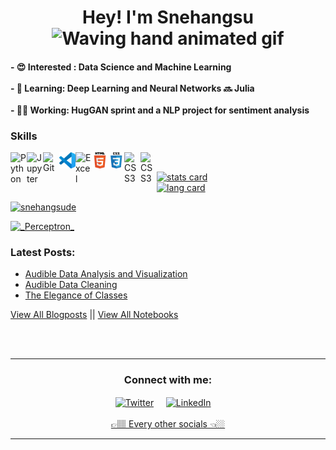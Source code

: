 
<!---
snehangsude/snehangsude is a ✨ special ✨ repository because its `README.md` (this file) appears on your GitHub profile.
You can click the Preview link to take a look at your changes.
--->
<h1 align="center">Hey! I'm Snehangsu <img src="https://raw.githubusercontent.com/nixin72/nixin72/master/wave.gif" 
         alt="Waving hand animated gif"
         height="40"
         width="40"/></h1>


<div align='lef'>
<h4>
  - 😍 Interested : Data Science and Machine Learning<br><br>
  - 🌱 Learning: Deep Learning and Neural Networks 🔜 Julia<br><br>
  - 💪🏼 Working: HugGAN sprint and a NLP project for sentiment analysis
</h4>
</div>

### Skills
<img align="left" alt="Python" width="26px" src="https://upload.wikimedia.org/wikipedia/commons/thumb/c/c3/Python-logo-notext.svg/1200px-Python-logo-notext.svg.png" />
<img align="left" alt="Jupyter" width="26px" src="https://upload.wikimedia.org/wikipedia/commons/3/38/Jupyter_logo.svg"/>
<img align="left" alt="Git" width="26px" src="https://upload.wikimedia.org/wikipedia/commons/3/3f/Git_icon.svg"/>
<img align="left" alt="Visual Studio Code" width="26px" src="https://raw.githubusercontent.com/github/explore/80688e429a7d4ef2fca1e82350fe8e3517d3494d/topics/visual-studio-code/visual-studio-code.png" />
<img align="left" alt="Excel" width="26px" src="https://upload.wikimedia.org/wikipedia/commons/3/34/Microsoft_Office_Excel_%282019%E2%80%93present%29.svg" />
<img align="left" alt="HTML5" width="26px" src="https://raw.githubusercontent.com/github/explore/80688e429a7d4ef2fca1e82350fe8e3517d3494d/topics/html/html.png" />
<img align="left" alt="CSS3" width="26px" src="https://raw.githubusercontent.com/github/explore/80688e429a7d4ef2fca1e82350fe8e3517d3494d/topics/css/css.png" />
<img align="left" alt="CSS3" width="26px" src="https://upload.wikimedia.org/wikipedia/commons/d/d5/Tailwind_CSS_Logo.svg" />
<img align="left" alt="CSS3" width="26px" src="https://upload.wikimedia.org/wikipedia/commons/2/29/Postgresql_elephant.svg" />


<br>

<p>
  <a align= "left" href="https://github.com/snehangsude">
<div align='left'>
    <img alt= "stats card" height="200px" width="400" src="https://github-readme-stats.vercel.app/api?username=snehangsude&show_icons=true&count_private=true&theme=darcula&hide_border=true&hide=issues,contribs&bg_color=00000000" />
</div>
<div align='left'>
    <img alt="lang card" src="https://github-readme-stats.vercel.app/api/top-langs/?username=snehangsude&show_icons=true&count_private=true&theme=darcula&hide_border=true&hide=issues,contribs&bg_color=00000000">  
</div>
</p>
<p align="left"> <img src="https://komarev.com/ghpvc/?username=snehangsude&label=Views 👀&color=003638&style=flat" alt="snehangsude" /> </p>
<p align="left"> <a href="https://twitter.com/_Perceptron_" target="blank"><img src="https://img.shields.io/twitter/follow/_Perceptron_?logo=twitter&style=for-the-badge" alt="_Perceptron_" /></a>
</p>

### Latest Posts:

- [Audible Data Analysis and Visualization](https://snehangsude.github.io/xSpace/audible/data_analysis/data_visulization/tabular_data/matplotlib/seaborn/2022/04/11/audible-eda.html)
- [Audible Data Cleaning](https://snehangsude.github.io/xSpace/audible/data_wrangling/data_cleaning/tabular_data/2022/04/11/audible-cleaner.html)
- [The Elegance of Classes](https://xspace.hashnode.dev/the-elegance-of-classes)


[View All Blogposts](https://xspace.hashnode.dev/) ||
[View All Notebooks](https://snehangsude.github.io/xSpace/)

<br><br>
<hr>
<h3 align="center">Connect with me:</h3>
<div align="center">
<a href="https://twitter.com/_Perceptron_" target="blank"><img align="center" width="26px" height="26px" src="https://image.flaticon.com/icons/png/512/1384/1384065.png" alt="Twitter" height="50" width="50" /></a> &nbsp;&nbsp;&nbsp;
<a href="https://www.linkedin.com/in/snehangsu-de-2a6a8852" target="blank"><img align="center" width="26px" height="26px" src="https://image.flaticon.com/icons/png/512/174/174857.png" alt="LinkedIn" height="50" width="50" /></a>&nbsp;&nbsp;&nbsp;&nbsp;
        <br><br> <a align="center" href="http://snehangsu.bio.link">👉🏽 Every other socials 👈🏼</a>
</div>

<hr>

